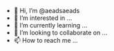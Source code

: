 - 👋 Hi, I’m @aeadsaeads
- 👀 I’m interested in ...
- 🌱 I’m currently learning ...
- 💞️ I’m looking to collaborate on ...
- 📫 How to reach me ...

<!---
aeadsaeads/aeadsaeads is a ✨ special ✨ repository because its `README.md` (this file) appears on your GitHub profile.
You can click the Preview link to take a look at your changes.
--->
